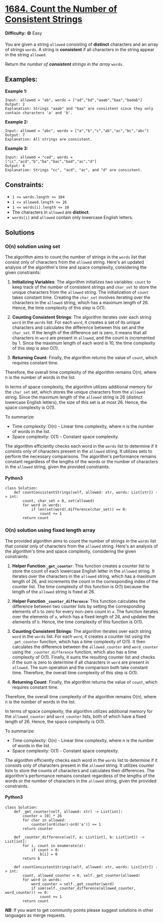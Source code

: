 # [1684. Count the Number of Consistent Strings](https://leetcode.com/problems/count-the-number-of-consistent-strings/description/)

**Difficulty:** :green_circle: Easy

You are given a string `allowed` consisting of **distinct** characters and an 
array of strings `words`. A string is **consistent** if all characters in 
the string appear in the string `allowed`.

Return *the number of **consistent** strings in the array* `words`.


## Examples:

**Example 1:**

```
Input: allowed = "ab", words = ["ad","bd","aaab","baa","badab"]
Output: 2
Explanation: Strings "aaab" and "baa" are consistent since they only contain characters 'a' and 'b'.

```

**Example 2:**

```
Input: allowed = "abc", words = ["a","b","c","ab","ac","bc","abc"]
Output: 7
Explanation: All strings are consistent.

```

**Example 3:**

```
Input: allowed = "cad", words = ["cc","acd","b","ba","bac","bad","ac","d"]
Output: 4
Explanation: Strings "cc", "acd", "ac", and "d" are consistent.

```


## Constraints:

- `1 <= words.length <= 104`
- `1 <= allowed.length <= 26`
- `1 <= words[i].length <= 10`
- The characters in `allowed` are **distinct**.
- `words[i]` and `allowed` contain only lowercase English letters.


## Solutions

### O(n) solution using set

The algorithm aims to count the number of strings in the `words` list that consist only of characters from the `allowed` string. Here's an updated analysis of the algorithm's time and space complexity, considering the given constraints:

1. **Initializing Variables**: The algorithm initializes two variables: `count` to keep track of the number of consistent strings and `char_set` to store the unique characters from the `allowed` string. The initialization of `count` takes constant time. Creating the `char_set` involves iterating over the characters in the `allowed` string, which has a maximum length of 26. Hence, the time complexity of this step is O(1).

2. **Counting Consistent Strings**: The algorithm iterates over each string `word` in the `words` list. For each `word`, it creates a set of its unique characters and calculates the difference between this set and the `char_set`. If the length of the difference set is zero, it means that all characters in `word` are present in `allowed`, and the count is incremented by 1. Since the maximum length of each word is 10, the time complexity of this step is also O(1).

3. **Returning Count**: Finally, the algorithm returns the value of `count`, which requires constant time.

Therefore, the overall time complexity of the algorithm remains O(n), where n is the number of words in the list.

In terms of space complexity, the algorithm utilizes additional memory for the `char_set` set, which stores the unique characters from the `allowed` string. Since the maximum length of the `allowed` string is 26 (distinct lowercase English letters), the size of this set is at most 26. Hence, the space complexity is O(1).

To summarize:
- Time complexity: O(n) - Linear time complexity, where n is the number of words in the list.
- Space complexity: O(1) - Constant space complexity.

The algorithm efficiently checks each word in the `words` list to determine if it consists only of characters present in the `allowed` string. It utilizes sets to perform the necessary comparisons. The algorithm's performance remains constant regardless of the lengths of the words or the number of characters in the `allowed` string, given the provided constraints.

#### Python3

```python3
class Solution:
    def countConsistentStrings(self, allowed: str, words: List[str]) -> int:
        count, char_set = 0, set(allowed)
        for word in words:
            if len(set(word).difference(char_set)) == 0:
                count += 1
        return count
```

### O(n) solution using fixed length array

The provided algorithm aims to count the number of strings in the `words` list that consist only of characters from the `allowed` string. Here's an analysis of the algorithm's time and space complexity, considering the given constraints:

1. **Helper Function `_get_counter`**: This function creates a counter list to store the count of each lowercase English letter in the `allowed` string. It iterates over the characters in the `allowed` string, which has a maximum length of 26, and increments the count in the corresponding index of the counter list. The time complexity of this function is O(1) because the length of the `allowed` string is fixed at 26.

2. **Helper Function `_counter_difference`**: This function calculates the difference between two counter lists by setting the corresponding elements of `b` to zero for every non-zero count in `a`. The function iterates over the elements of `a`, which has a fixed length of 26, and updates the elements of `b`. Hence, the time complexity of this function is O(1).

3. **Counting Consistent Strings**: The algorithm iterates over each string `word` in the `words` list. For each `word`, it creates a counter list using the `_get_counter` function, which has a time complexity of O(1). It then calculates the difference between the `allowed_counter` and `word_counter` using the `_counter_difference` function, which also has a time complexity of O(1). Finally, it sums the resulting counter list and checks if the sum is zero to determine if all characters in `word` are present in `allowed`. The sum operation and the comparison both take constant time. Therefore, the overall time complexity of this step is O(1).

4. **Returning Count**: Finally, the algorithm returns the value of `count`, which requires constant time.

Therefore, the overall time complexity of the algorithm remains O(n), where n is the number of words in the list.

In terms of space complexity, the algorithm utilizes additional memory for the `allowed_counter` and `word_counter` lists, both of which have a fixed length of 26. Hence, the space complexity is O(1).

To summarize:
- Time complexity: O(n) - Linear time complexity, where n is the number of words in the list.
- Space complexity: O(1) - Constant space complexity.

The algorithm efficiently checks each word in the `words` list to determine if it consists only of characters present in the `allowed` string. It utilizes counter lists to store the counts of characters and calculates their differences. The algorithm's performance remains constant regardless of the lengths of the words or the number of characters in the `allowed` string, given the provided constraints.

#### Python3
```python3
class Solution:
    def _get_counter(self, allowed: str) -> List[int]:
        counter = [0] * 26
        for char in allowed:
            counter[ord(char)-ord('a')] += 1
        return counter

    def _counter_difference(self, a: List[int], b: List[int]) -> List[int]:
        for i, count in enumerate(a):
            if count > 0:
                b[i] = 0
        return b

    def countConsistentStrings(self, allowed: str, words: List[str]) -> int:
        count, allowed_counter = 0, self._get_counter(allowed)
        for word in words:
            word_counter = self._get_counter(word)
            if sum(self._counter_difference(allowed_counter, word_counter)) == 0:
                count += 1
        return count
```

***NB***: If you want to get community points please suggest solutions in other languages as merge requests.
